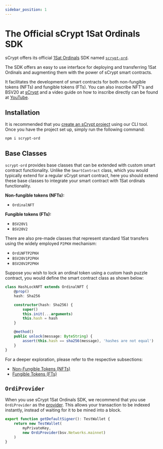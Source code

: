 ```yaml
---
sidebar_position: 1
---
```


# The Official sCrypt 1Sat Ordinals SDK

sCrypt offers its official [1Sat Ordinals](https://docs.1satordinals.com/) SDK named [`scrypt-ord`](https://github.com/sCrypt-Inc/scrypt-ord).

The SDK offers an easy to use interface for deploying and transferring 1Sat Ordinals and augmenting them with the power of sCrypt smart contracts.

It facilitates the development of smart contracts for both non-fungible tokens (NFTs) and fungible tokens (FTs).
You can also inscribe NFT's and BSV20 at [sCrypt](https://inscribe.scrypt.io)
and a video guide on how to inscribe directly can be found at [YouTube](https://youtu.be/IsNINX3pqKI?si=gcnhbKN-sP-7mPJ5).

## Installation

It is recommended that you [create an sCrypt project](../installation.md#the-scrypt-cli-tool) using our CLI tool. Once you have the project set up, simply run the following command:

```
npm i scrypt-ord
```

## Base Classes

`scrypt-ord` provides base classes that can be extended with custom smart contract functionality. Unlike the `SmartContract` class, which you would typically extend for a regular sCrypt smart contract, here you should extend these base classes to integrate your smart contract with 1Sat ordinals functionality.

**Non-fungible tokens (NFTs):**
- `OrdinalNFT`

**Fungible tokens (FTs):**
- `BSV20V1`
- `BSV20V2`

There are also pre-made classes that represent standard 1Sat transfers using the widely employed `P2PKH` mechanism:
- `OrdiNFTP2PKH`
- `BSV20V1P2PKH`
- `BSV20V2P2PKH`

Suppose you wish to lock an ordinal token using a custom hash puzzle contract, you would define the smart contract class as shown below:

```ts
class HashLockNFT extends OrdinalNFT {
    @prop()
    hash: Sha256

    constructor(hash: Sha256) {
        super()
        this.init(...arguments)
        this.hash = hash
    }

    @method()
    public unlock(message: ByteString) {
        assert(this.hash == sha256(message), 'hashes are not equal')
    }
}
```

For a deeper exploration, please refer to the respective subsections:

* [Non-Fungible Tokens (NFTs)](nft/nft.md)
* [Fungible Tokens (FTs)](ft/ft.md)


## `OrdiProvider`

When you use sCrypt 1Sat Ordinals SDK, we recommend that you use `OrdiProvider` as the [provider](../how-to-deploy-and-call-a-contract/how-to-deploy-and-call-a-contract.md#provider). This allows your transaction to be indexed instantly, instead of waiting for it to be mined into a block.


```ts
export function getDefaultSigner(): TestWallet {
    return new TestWallet(
        myPrivateKey,
        new OrdiProvider(bsv.Networks.mainnet)
    )
}
```
